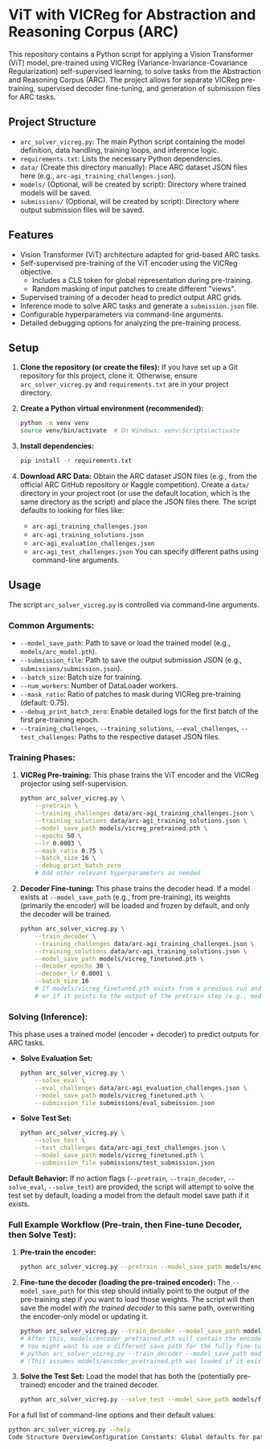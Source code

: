 # ViT with VICReg for Abstraction and Reasoning Corpus (ARC)

This repository contains a Python script for applying a Vision Transformer (ViT) model, pre-trained using VICReg (Variance-Invariance-Covariance Regularization) self-supervised learning, to solve tasks from the Abstraction and Reasoning Corpus (ARC). The project allows for separate VICReg pre-training, supervised decoder fine-tuning, and generation of submission files for ARC tasks.

## Project Structure

- `arc_solver_vicreg.py`: The main Python script containing the model definition, data handling, training loops, and inference logic.
- `requirements.txt`: Lists the necessary Python dependencies.
- `data/` (Create this directory manually): Place ARC dataset JSON files here (e.g., `arc-agi_training_challenges.json`).
- `models/` (Optional, will be created by script): Directory where trained models will be saved.
- `submissions/` (Optional, will be created by script): Directory where output submission files will be saved.

## Features

- Vision Transformer (ViT) architecture adapted for grid-based ARC tasks.
- Self-supervised pre-training of the ViT encoder using the VICReg objective.
  - Includes a CLS token for global representation during pre-training.
  - Random masking of input patches to create different "views".
- Supervised training of a decoder head to predict output ARC grids.
- Inference mode to solve ARC tasks and generate a `submission.json` file.
- Configurable hyperparameters via command-line arguments.
- Detailed debugging options for analyzing the pre-training process.

## Setup

1.  **Clone the repository (or create the files):**
    If you have set up a Git repository for this project, clone it. Otherwise, ensure `arc_solver_vicreg.py` and `requirements.txt` are in your project directory.

2.  **Create a Python virtual environment (recommended):**
    ```bash
    python -m venv venv
    source venv/bin/activate  # On Windows: venv\Scripts\activate
    ```

3.  **Install dependencies:**
    ```bash
    pip install -r requirements.txt
    ```

4.  **Download ARC Data:**
    Obtain the ARC dataset JSON files (e.g., from the official ARC GitHub repository or Kaggle competition). Create a `data/` directory in your project root (or use the default location, which is the same directory as the script) and place the JSON files there.
    The script defaults to looking for files like:
    - `arc-agi_training_challenges.json`
    - `arc-agi_training_solutions.json`
    - `arc-agi_evaluation_challenges.json`
    - `arc-agi_test_challenges.json`
    You can specify different paths using command-line arguments.

## Usage

The script `arc_solver_vicreg.py` is controlled via command-line arguments.

### Common Arguments:

- `--model_save_path`: Path to save or load the trained model (e.g., `models/arc_model.pth`).
- `--submission_file`: Path to save the output submission JSON (e.g., `submissions/submission.json`).
- `--batch_size`: Batch size for training.
- `--num_workers`: Number of DataLoader workers.
- `--mask_ratio`: Ratio of patches to mask during VICReg pre-training (default: 0.75).
- `--debug_print_batch_zero`: Enable detailed logs for the first batch of the first pre-training epoch.
- `--training_challenges`, `--training_solutions`, `--eval_challenges`, `--test_challenges`: Paths to the respective dataset JSON files.

### Training Phases:

1.  **VICReg Pre-training:**
    This phase trains the ViT encoder and the VICReg projector using self-supervision.
    ```bash
    python arc_solver_vicreg.py \
        --pretrain \
        --training_challenges data/arc-agi_training_challenges.json \
        --training_solutions data/arc-agi_training_solutions.json \
        --model_save_path models/vicreg_pretrained.pth \
        --epochs 50 \
        --lr 0.0003 \
        --mask_ratio 0.75 \
        --batch_size 16 \
        --debug_print_batch_zero 
        # Add other relevant hyperparameters as needed
    ```

2.  **Decoder Fine-tuning:**
    This phase trains the decoder head. If a model exists at `--model_save_path` (e.g., from pre-training), its weights (primarily the encoder) will be loaded and frozen by default, and only the decoder will be trained.
    ```bash
    python arc_solver_vicreg.py \
        --train_decoder \
        --training_challenges data/arc-agi_training_challenges.json \
        --training_solutions data/arc-agi_training_solutions.json \
        --model_save_path models/vicreg_finetuned.pth \
        --decoder_epochs 30 \
        --decoder_lr 0.0001 \
        --batch_size 16
        # If models/vicreg_finetuned.pth exists from a previous run and you want to continue,
        # or if it points to the output of the pretrain step (e.g., models/vicreg_pretrained.pth)
    ```

### Solving (Inference):

This phase uses a trained model (encoder + decoder) to predict outputs for ARC tasks.

-   **Solve Evaluation Set:**
    ```bash
    python arc_solver_vicreg.py \
        --solve_eval \
        --eval_challenges data/arc-agi_evaluation_challenges.json \
        --model_save_path models/vicreg_finetuned.pth \
        --submission_file submissions/eval_submission.json
    ```

-   **Solve Test Set:**
    ```bash
    python arc_solver_vicreg.py \
        --solve_test \
        --test_challenges data/arc-agi_test_challenges.json \
        --model_save_path models/vicreg_finetuned.pth \
        --submission_file submissions/test_submission.json
    ```

**Default Behavior:** If no action flags (`--pretrain`, `--train_decoder`, `--solve_eval`, `--solve_test`) are provided, the script will attempt to solve the test set by default, loading a model from the default model save path if it exists.

### Full Example Workflow (Pre-train, then Fine-tune Decoder, then Solve Test):

1.  **Pre-train the encoder:**
    ```bash
    python arc_solver_vicreg.py --pretrain --model_save_path models/encoder_pretrained.pth --epochs 50 --mask_ratio 0.75 --debug_print_batch_zero
    ```
2.  **Fine-tune the decoder (loading the pre-trained encoder):**
    The `--model_save_path` for this step should initially point to the output of the pre-training step if you want to load those weights. The script will then save the model *with the trained decoder* to this same path, overwriting the encoder-only model or updating it.
    ```bash
    python arc_solver_vicreg.py --train_decoder --model_save_path models/encoder_pretrained.pth --decoder_epochs 30 
    # After this, models/encoder_pretrained.pth will contain the encoder (frozen) + trained decoder.
    # You might want to use a different save path for the fully fine-tuned model, e.g.:
    # python arc_solver_vicreg.py --train_decoder --model_save_path models/full_model_finetuned.pth --decoder_epochs 30
    # (This assumes models/encoder_pretrained.pth was loaded if it existed and --pretrain was not set in this command)
    ```
3.  **Solve the Test Set:**
    Load the model that has both the (potentially pre-trained) encoder and the trained decoder.
    ```bash
    python arc_solver_vicreg.py --solve_test --model_save_path models/full_model_finetuned.pth --submission_file submissions/my_final_submission.json
    ```

For a full list of command-line options and their default values:
```bash
python arc_solver_vicreg.py --help
Code Structure OverviewConfiguration Constants: Global defaults for paths, model, and training parameters defined at the top of arc_solver_vicreg.py.Data Loading & Preprocessing:load_arc_data(): Loads JSON data.grid_to_tensor(): Converts ARC grids to padded tensors.tensor_to_grid(): Converts tensors back to ARC grids.Positional Embedding Utilities: Functions to generate 2D sinusoidal positional embeddings.Vision Transformer Components:PatchEmbed: Converts image grids into sequences of patch embeddings.Attention: Multi-head self-attention mechanism.Mlp: Feed-forward network for Transformer blocks.ViTBlock: A single Transformer encoder/decoder block.Projector: MLP used by VICReg.ARCVicregViT (Main Model Class):Initializes the encoder, VICReg projector, and decoder components.initialize_weights(): Sets up initial weights and positional embeddings._encode_view_for_vicreg(): Encodes an input grid into two different "views" by applying random masking, for VICReg pre-training.forward_vicreg_loss(): Computes the three components of the VICReg loss (similarity, variance, covariance).forward_pretrain(): Defines the forward pass for the VICReg pre-training stage._encode_input_grid(): Encodes a single input grid for use by the decoder during fine-tuning or inference._decode_to_output_grid_logits(): Takes encoded input features and generates output grid predictions using the decoder.forward_train_decoder(): Defines the forward pass for the supervised decoder training stage.forward_solve(): Defines the forward pass for inference (solving tasks).set_*_trainable(): Helper methods to toggle the requires_grad status for different parts of the model (encoder, projector, decoder).ARCDataset: PyTorch Dataset class for loading and transforming ARC tasks for different modes (pre-training, decoder training, evaluation/test).Training and Evaluation Functions:train_one_epoch_unified(): A unified training loop function that handles one epoch of either VICReg pre-training or decoder training, based on a configuration dictionary.solve_task(): Processes a single ARC task input using the trained model to produce a predicted output grid.Main Execution Logic (if __name__ == "__main__":)Parses command-line arguments.Initializes the model, dataset, and optimizer based on the specified action.Orchestrates the selected operational phases (pre-train, train_decoder, solve).Experimental Findings (Summary from Development)During the development and testing of this codebase, initial experiments applying this ViT+VICReg architecture to the ARC dataset highlighted significant challenges in achieving effective learning. Key observations included:Rapid Training Epochs: Both pre-training and decoder training epochs completed very quickly, suggesting that the model was not engaging in computationally deep learning or was converging to trivial solutions.VICReg Loss Behavior:The similarity loss (SimLoss) component of VICReg, which aims to make representations of different views of the same input similar, often started low or decreased rapidly to a low value. This indicated that the encoder was producing overly similar global representations (CLS token embeddings) for the two masked views, even when the masks themselves were different.The standard deviation loss (StdLoss) frequently dominated the total VICReg loss, suggesting the model struggled to maintain sufficient variance in its learned features across the batch, a potential sign of representational collapse.Impact of Mask Ratio: Increasing the MASK_RATIO for VICReg (e.g., from 0.5 to 0.75) did lead to initially more distinct representations from the encoder for the two views. However, the overall learning dynamics and rapid training times persisted.These observations suggest a fundamental difficulty for this standard Vision Transformer architecture, even when augmented with VICReg self-supervision, to learn the abstract, symbolic, and relational patterns inherent in ARC tasks when applied directly to raw pixel grids. The inductive biases of ViTs, primarily developed for natural images, may not align well with
